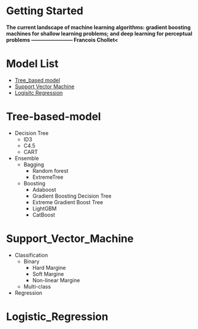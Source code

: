 # Getting Started 

**The current landscape of machine learning algorithms: gradient boosting machines for shallow learning problems; and deep learning for perceptual problems                                                            ———————— Francois Chollet<**
  
  
# Model List
* [Tree_based model](#Tree-based-model)
* [Support Vector Machine](Support_Vector_Machine)
* [Logisitc Regression](Logistic_Regression)



# Tree-based-model
  
  * Decision Tree
    * ID3
    * C4.5
    * CART
  * Ensemble
    * Bagging
      * Random forest
      * ExtremeTree
    * Boosting
      * Adaboost
      * Gradient Boosting Decision Tree
      * Extreme Gradient Boost Tree
      * LightGBM
      * CatBoost

# Support_Vector_Machine
  * Classification
      * Binary
        * Hard Margine
        * Soft Margine
        * Non-linear Margine
      * Multi-class
  * Regression
  
 # Logistic_Regression 
  

